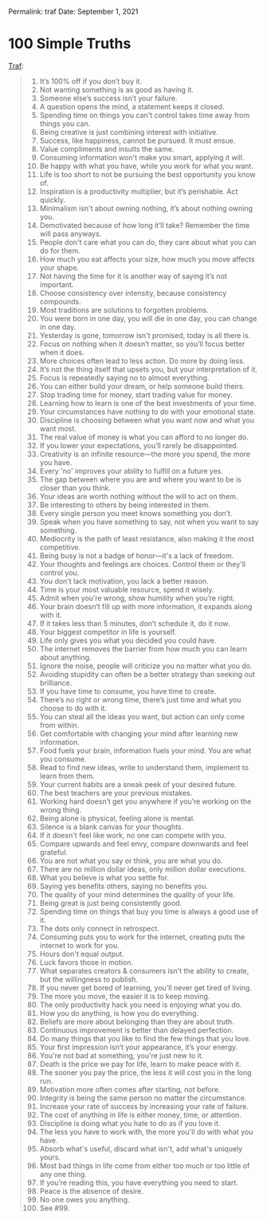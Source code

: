 
Permalink: traf
Date: September 1, 2021

# 100 Simple Truths

[Traf](https://tr.af/100):

> 1. It’s 100% off if you don’t buy it.
> 2. Not wanting something is as good as having it.
> 3. Someone else’s success isn’t your failure.
> 4. A question opens the mind, a statement keeps it closed.
> 5. Spending time on things you can't control takes time away from things you can.
> 6. Being creative is just combining interest with initiative.
> 7. Success, like happiness, cannot be pursued. It must ensue.
> 8. Value compliments and insults the same.
> 9. Consuming information won't make you smart, applying it will.
> 10. Be happy with what you have, while you work for what you want.
> 11. Life is too short to not be pursuing the best opportunity you know of.
> 12. Inspiration is a productivity multiplier, but it’s perishable. Act quickly.
> 13. Minimalism isn't about owning nothing, it’s about nothing owning you.
> 14. Demotivated because of how long it’ll take? Remember the time will pass anyways.
> 15. People don't care what you can do, they care about what you can do for them.
> 16. How much you eat affects your size, how much you move affects your shape.
> 17. Not having the time for it is another way of saying it’s not important.
> 18. Choose consistency over intensity, because consistency compounds.
> 19. Most traditions are solutions to forgotten problems.
> 20. You were born in one day, you will die in one day, you can change in one day.
> 21. Yesterday is gone, tomorrow isn't promised, today is all there is.
> 22. Focus on nothing when it doesn’t matter, so you’ll focus better when it does.
> 23. More choices often lead to less action. Do more by doing less.
> 24. It’s not the thing itself that upsets you, but your interpretation of it.
> 25. Focus is repeatedly saying no to almost everything.
> 26. You can either build your dream, or help someone build theirs.
> 27. Stop trading time for money, start trading value for money.
> 28. Learning how to learn is one of the best investments of your time.
> 29. Your circumstances have nothing to do with your emotional state.
> 30. Discipline is choosing between what you want now and what you want most.
> 31. The real value of money is what you can afford to no longer do.
> 32. If you lower your expectations, you’ll rarely be disappointed.
> 33. Creativity is an infinite resource—the more you spend, the more you have.
> 34. Every 'no' improves your ability to fulfill on a future yes.
> 35. The gap between where you are and where you want to be is closer than you think.
> 36. Your ideas are worth nothing without the will to act on them.
> 37. Be interesting to others by being interested in them.
> 38. Every single person you meet knows something you don’t.
> 39. Speak when you have something to say, not when you want to say something.
> 40. Mediocrity is the path of least resistance, also making it the most competitive.
> 41. Being busy is not a badge of honor—it's a lack of freedom.
> 42. Your thoughts and feelings are choices. Control them or they'll control you.
> 43. You don't lack motivation, you lack a better reason.
> 44. Time is your most valuable resource, spend it wisely.
> 45. Admit when you’re wrong, show humility when you’re right.
> 46. Your brain doesn’t fill up with more information, it expands along with it.
> 47. If it takes less than 5 minutes, don’t schedule it, do it now.
> 48. Your biggest competitor in life is yourself.
> 49. Life only gives you what you decided you could have.
> 50. The internet removes the barrier from how much you can learn about anything.
> 51. Ignore the noise, people will criticize you no matter what you do.
> 52. Avoiding stupidity can often be a better strategy than seeking out brilliance.
> 53. If you have time to consume, you have time to create.
> 54. There’s no right or wrong time, there’s just time and what you choose to do with it.
> 55. You can steal all the ideas you want, but action can only come from within.
> 56. Get comfortable with changing your mind after learning new information.
> 57. Food fuels your brain, information fuels your mind. You are what you consume.
> 58. Read to find new ideas, write to understand them, implement to learn from them.
> 59. Your current habits are a sneak peek of your desired future.
> 60. The best teachers are your previous mistakes.
> 61. Working hard doesn’t get you anywhere if you’re working on the wrong thing.
> 62. Being alone is physical, feeling alone is mental.
> 63. Silence is a blank canvas for your thoughts.
> 64. If it doesn't feel like work, no one can compete with you.
> 65. Compare upwards and feel envy, compare downwards and feel grateful.
> 66. You are not what you say or think, you are what you do.
> 67. There are no million dollar ideas, only million dollar executions.
> 68. What you believe is what you settle for.
> 69. Saying yes benefits others, saying no benefits you.
> 70. The quality of your mind determines the quality of your life.
> 71. Being great is just being consistently good.
> 72. Spending time on things that buy you time is always a good use of it.
> 73. The dots only connect in retrospect.
> 74. Consuming puts you to work for the internet, creating puts the internet to work for you.
> 75. Hours don't equal output.
> 76. Luck favors those in motion.
> 77. What separates creators & consumers isn't the ability to create, but the willingness to publish.
> 78. If you never get bored of learning, you'll never get tired of living.
> 79. The more you move, the easier it is to keep moving.
> 80. The only productivity hack you need is enjoying what you do.
> 81. How you do anything, is how you do everything.
> 82. Beliefs are more about belonging than they are about truth.
> 83. Continuous improvement is better than delayed perfection.
> 84. Do many things that you like to find the few things that you love.
> 85. Your first impression isn’t your appearance, it’s your energy.
> 86. You're not bad at something, you're just new to it.
> 87. Death is the price we pay for life, learn to make peace with it.
> 88. The sooner you pay the price, the less it will cost you in the long run.
> 89. Motivation more often comes after starting, not before.
> 90. Integrity is being the same person no matter the circumstance.
> 91. Increase your rate of success by increasing your rate of failure.
> 92. The cost of anything in life is either money, time, or attention.
> 93. Discipline is doing what you hate to do as if you love it.
> 94. The less you have to work with, the more you'll do with what you have.
> 95. Absorb what's useful, discard what isn't, add what's uniquely yours.
> 96. Most bad things in life come from either too much or too little of any one thing.
> 97. If you’re reading this, you have everything you need to start.
> 98. Peace is the absence of desire.
> 99. No one owes you anything.
> 100. See #99.

